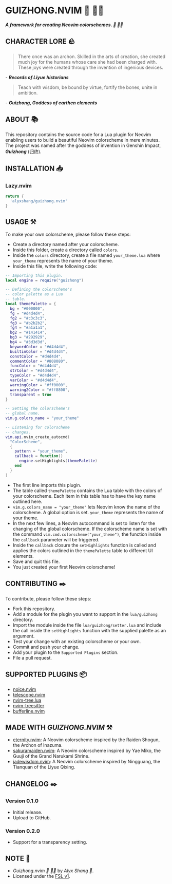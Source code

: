 # GUIZHONG.NVIM :nail_care: :woman_technologist:

***A framework for creating Neovim colorschemes. :nail_care: :woman_technologist:***

## CHARACTER LORE :rock:

> There once was an archon. Skilled in the arts of creation, she created much joy for the humans whose care she had been charged with.
> These joys were created through the invention of ingenious devices. 

\- ***Records of Liyue historians***

> Teach with wisdom, be bound by virtue, fortify the bones, unite in ambition.

\- ***Guizhong, Goddess of earthen elements***

## ABOUT :books:

This repository contains the source code for a Lua plugin for Neovim enabling users to build a beautiful Neovim colorscheme in mere minutes.
The project was named after the goddess of invention in Genshin Impact, ***Guizhong*** (归终).

## INSTALLATION :inbox_tray:

### Lazy.nvim

```Lua
return {
  'alyxshang/guizhong.nvim'
}
```

## USAGE :hammer_and_pick:

To make your own colorscheme, please follow these steps:

- Create a directory named after your colorscheme.
- Inside this folder, create a directory called `colors`.
- Inside the `colors` directory, create a file named `your_theme.lua` where `your_theme` represents the name of your theme.
- Inside this file, write the following code:

```Lua
-- Importing this plugin.
local engine = require("guizhong")

-- Defining the colorscheme's
-- color palette as a Lua
-- table.
local themePalette = {
  bg = "#000000",
  fg = "#d4d4d4",
  fg2 = "#c3c3c3",
  fg3 = "#b2b2b2",
  fg4 = "#a1a1a1",
  bg2 = "#141414",
  bg3 = "#292929",
  bg4 = "#3d3d3d",
  keywordColor = "#d4d4d4",
  builtinColor = "#d4d4d4",
  constColor = "#d4d4d4",
  commentColor = "#808080",
  funcColor = "#d4d4d4",
  strColor = "#d4d4d4",
  typeColor = "#d4d4d4",
  varColor = "#d4d4d4",
  warningColor = "#ff0000",
  warning2Color = "#ff8800",
  transparent = true
}

-- Setting the colorscheme's
-- global name.
vim.g.colors_name = "your_theme"

-- Listening for colorscheme
-- changes.
vim.api.nvim_create_autocmd(
  "ColorScheme",
  {
    pattern = "your_theme",
    callback = function()
      engine.setHighlights(themePalette)
    end
  }
)
```

- The first line imports this plugin.
- The table called `themePalette` contains the Lua table with the colors of your colorscheme. Each item in this table has to have the key name outlined here.
- `vim.g.colors_name = "your_theme"` lets Neovim know the name of the colorscheme. A global option is set. `your_theme` represents the name of your theme.
- In the next few lines, a Neovim autocommand is set to listen for the changing of the global colorscheme. If the colorscheme name is set with the command `vim.cmd.colorscheme("your_theme")`, the function inside the `callback` parameter will be triggered.
- Inside the `callback` closure the `setHighlights` function is called and applies the colors outlined in the `themePalette` table to different UI elements.
- Save and quit this file.
- You just created your first Neovim colorscheme!

## CONTRIBUTING :black_nib:

To contribute, please follow these steps:

- Fork this repository.
- Add a module for the plugin you want to support in the `lua/guizhong` directory.
- Import the module inside the file `lua/guizhong/setter.lua` and include the call inside the `setHighlights` function with the supplied palette as an argument.
- Test your change with an existing colorscheme or your own.
- Commit and push your change.
- Add your plugin to the `Supported Plugins` section.
- File a pull request.

## SUPPORTED PLUGINS :package:

- [noice.nvim](https://github.com/folke/noice.nvim)
- [telescope.nvim](https://github.com/nvim-telescope/telescope.nvim)
- [nvim-tree.lua](https://github.com/nvim-tree/nvim-tree.lua)
- [nvim-treesitter](https://github.com/nvim-treesitter/nvim-treesitter)
- [bufferline.nvim](https://github.com/akinsho/bufferline.nvim)

## MADE WITH ***GUIZHONG.NVIM*** :hammer_and_pick:

- [eternity.nvim](https://github.com/alyxshang/eternity.nvim): A Neovim colorscheme inspired by the Raiden Shogun, the Archon of Inazuma.
- [sakuramaiden.nvim](https://github.com/alyxshang/sakuramaiden.nvim): A Neovim colorscheme inspired by Yae Miko, the Guuji of the Grand Narukami Shrine.
- [jadewisdom.nvim](https://github.com/alyxshang/jadewisdom.nvim): A Neovim colorscheme inspired by Ningguang, the Tianquan of the Liyue Qixing.

## CHANGELOG :black_nib:

### Version 0.1.0

- Initial release.
- Upload to GitHub.

### Version 0.2.0

- Support for a transparency setting.

## NOTE :scroll:

- *Guizhong.nvim :nail_care: :woman_technologist:* by *Alyx Shang :black_heart:*.
- Licensed under the [FSL v1](https://github.com/alyxshang/fair-software-license).

